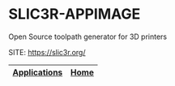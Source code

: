 # SLIC3R-APPIMAGE
 
 Open Source toolpath generator for 3D printers
 
 SITE: https://slic3r.org/

 | [Applications](https://portable-linux-apps.github.io/apps.html) | [Home](https://portable-linux-apps.github.io)
 | --- | --- |
